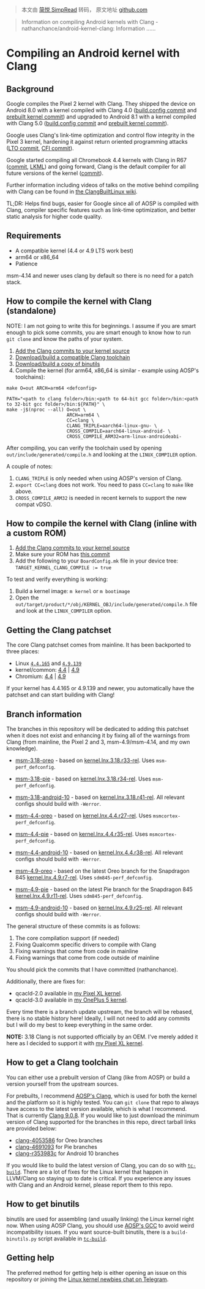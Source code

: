 > 本文由 [简悦 SimpRead](http://ksria.com/simpread/) 转码， 原文地址 [github.com](https://github.com/nathanchance/android-kernel-clang)

> Information on compiling Android kernels with Clang - nathanchance/android-kernel-clang: Information ......

[](#compiling-an-android-kernel-with-clang)Compiling an Android kernel with Clang
=================================================================================

[](#background)Background
-------------------------

Google compiles the Pixel 2 kernel with Clang. They shipped the device on Android 8.0 with a kernel compiled with Clang 4.0 ([build.config commit](https://android.googlesource.com/kernel/msm/+/1282b122796d12f42e650216b40172eae4dc4162) and [prebuilt kernel commit](https://android.googlesource.com/device/google/wahoo-kernel/+/8c65a7e83f8bc602a05f077d221d4648db189ef8)) and upgraded to Android 8.1 with a kernel compiled with Clang 5.0 ([build.config commit](https://android.googlesource.com/kernel/msm/+/1eaefe4575b5c39dacb724344d427e34d12c15df) and [prebuilt kernel commit](https://android.googlesource.com/device/google/wahoo-kernel/+/e03cfae0fa716983ae7af64bf8f1c50003637ffb)).

Google uses Clang's link-time optimization and control flow integrity in the Pixel 3 kernel, hardening it against return oriented programming attacks ([LTO commit](https://android.googlesource.com/kernel/msm/+/f641ef709bd4894d9143c9d47af2dc46d3e5ecf4), [CFI commit](https://android.googlesource.com/kernel/msm/+/4ca69fba291799969e4330178379e2ce97ba84dc)).

Google started compiling all Chromebook 4.4 kernels with Clang in R67 ([commit](https://chromium-review.googlesource.com/809774), [LKML](https://lore.kernel.org/lkml/20180403180658.GE87376@google.com/)) and going forward, Clang is the default compiler for all future versions of the kernel ([commit](https://chromium.googlesource.com/chromiumos/overlays/chromiumos-overlay/+/9ded75331ed0b7a6f00006d4ffd96ac5210d0976)).

Further information including videos of talks on the motive behind compiling with Clang can be found in [the ClangBuiltLinux wiki](https://github.com/ClangBuiltLinux/linux/wiki/Talks,-Presentations,-and-Communications).

TL;DR: Helps find bugs, easier for Google since all of AOSP is compiled with Clang, compiler specific features such as link-time optimization, and better static analysis for higher code quality.

[](#requirements)Requirements
-----------------------------

*   A compatible kernel (4.4 or 4.9 LTS work best)
*   arm64 or x86_64
*   Patience

msm-4.14 and newer uses clang by default so there is no need for a patch stack.

[](#how-to-compile-the-kernel-with-clang-standalone)How to compile the kernel with Clang (standalone)
-----------------------------------------------------------------------------------------------------

NOTE: I am not going to write this for beginnings. I assume if you are smart enough to pick some commits, you are smart enough to know how to run `git clone` and know the paths of your system.

1.  [Add the Clang commits to your kernel source](#getting-the-clang-patchset)
2.  [Download/build a compatible Clang toolchain](#how-to-get-a-clang-toolchain)
3.  [Download/build a copy of binutils](#how-to-get-binutils)
4.  Compile the kernel (for arm64, x86_64 is similar - example using AOSP's toolchains):

```
make O=out ARCH=arm64 <defconfig>

PATH="<path to clang folder>/bin:<path to 64-bit gcc folder>/bin:<path to 32-bit gcc folder>/bin:${PATH}" \
make -j$(nproc --all) O=out \
                      ARCH=arm64 \
                      CC=clang \
                      CLANG_TRIPLE=aarch64-linux-gnu- \
                      CROSS_COMPILE=aarch64-linux-android- \
                      CROSS_COMPILE_ARM32=arm-linux-androideabi-
```

After compiling, you can verify the toolchain used by opening `out/include/generated/compile.h` and looking at the `LINUX_COMPILER` option.

A couple of notes:

1.  `CLANG_TRIPLE` is only needed when using AOSP's version of Clang.
2.  `export CC=clang` does not work. You need to pass `CC=clang` to `make` like above.
3.  `CROSS_COMPILE_ARM32` is needed in recent kernels to support the new compat vDSO.

[](#how-to-compile-the-kernel-with-clang-inline-with-a-custom-rom)How to compile the kernel with Clang (inline with a custom ROM)
---------------------------------------------------------------------------------------------------------------------------------

1.  [Add the Clang commits to your kernel source](#getting-the-clang-patchset)
2.  Make sure your ROM has [this commit](https://github.com/LineageOS/android_vendor_lineage/commit/da32895b61ef2b3e8899f011110f8eab11da5470)
3.  Add the following to your `BoardConfig.mk` file in your device tree: `TARGET_KERNEL_CLANG_COMPILE := true`

To test and verify everything is working:

1.  Build a kernel image: `m kernel` or `m bootimage`
2.  Open the `out/target/product/*/obj/KERNEL_OBJ/include/generated/compile.h` file and look at the `LINUX_COMPILER` option.

[](#getting-the-clang-patchset)Getting the Clang patchset
---------------------------------------------------------

The core Clang patchset comes from mainline. It has been backported to three places:

*   Linux [`4.4.165`](https://git.kernel.org/pub/scm/linux/kernel/git/stable/linux.git/log/?h=v4.4.165) and [`4.9.139`](https://git.kernel.org/pub/scm/linux/kernel/git/stable/linux.git/log/?h=v4.9.139)
*   kernel/common: [4.4](https://android.googlesource.com/kernel/common/+log/f0907aa15ed9f9c7541bb244ed3f52c376ced19c) | [4.9](https://android.googlesource.com/kernel/common/+log/5d15d2e00da4bcb0bcc5e6d27dc18fe1646214f1)
*   Chromium: [4.4](https://chromium.googlesource.com/chromiumos/third_party/kernel/+log/sandbox/mka/llvm/v4.4) | [4.9](https://chromium.googlesource.com/chromiumos/third_party/kernel/+log/sandbox/mka/llvm/v4.9)

If your kernel has 4.4.165 or 4.9.139 and newer, you automatically have the patchset and can start building with Clang!

[](#branch-information)Branch information
-----------------------------------------

The branches in this repository will be dedicated to adding this patchset when it does not exist and enhancing it by fixing all of the warnings from Clang (from mainline, the Pixel 2 and 3, msm-4.9/msm-4.14, and my own knowledge).

*   [msm-3.18-oreo](https://github.com/nathanchance/android-kernel-clang/tree/msm-3.18-oreo) - based on [kernel.lnx.3.18.r33-rel](https://source.codeaurora.org/quic/la/kernel/msm-3.18/log?h=kernel.lnx.3.18.r33-rel). Uses `msm-perf_defconfig`.
    
*   [msm-3.18-pie](https://github.com/nathanchance/android-kernel-clang/tree/msm-3.18-pie) - based on [kernel.lnx.3.18.r34-rel](https://source.codeaurora.org/quic/la/kernel/msm-3.18/log?h=kernel.lnx.3.18.r34-rel). Uses `msm-perf_defconfig`.
    
*   [msm-3.18-android-10](https://github.com/nathanchance/android-kernel-clang/tree/msm-3.18-android-10) - based on [kernel.lnx.3.18.r41-rel](https://source.codeaurora.org/quic/la/kernel/msm-3.18/log/?h=kernel.lnx.3.18.r41-rel). All relevant configs should build with `-Werror`.
    
*   [msm-4.4-oreo](https://github.com/nathanchance/android-kernel-clang/tree/msm-4.4-oreo) - based on [kernel.lnx.4.4.r27-rel](https://source.codeaurora.org/quic/la/kernel/msm-4.4/log?h=kernel.lnx.4.4.r27-rel). Uses `msmcortex-perf_defconfig`.
    
*   [msm-4.4-pie](https://github.com/nathanchance/android-kernel-clang/tree/msm-4.4-pie) - based on [kernel.lnx.4.4.r35-rel](https://source.codeaurora.org/quic/la/kernel/msm-4.4/log?h=kernel.lnx.4.4.r35-rel). Uses `msmcortex-perf_defconfig`.
    
*   [msm-4.4-android-10](https://github.com/nathanchance/android-kernel-clang/tree/msm-4.4-android-10) - based on [kernel.lnx.4.4.r38-rel](https://source.codeaurora.org/quic/la/kernel/msm-4.4/log/?h=kernel.lnx.4.4.r38-rel). All relevant configs should build with `-Werror`.
    
*   [msm-4.9-oreo](https://github.com/nathanchance/android-kernel-clang/tree/msm-4.9-oreo) - based on the latest Oreo branch for the Snapdragon 845 [kernel.lnx.4.9.r7-rel](https://source.codeaurora.org/quic/la/kernel/msm-4.9/log?h=kernel.lnx.4.9.r7-rel). Uses `sdm845-perf_defconfig`.
    
*   [msm-4.9-pie](https://github.com/nathanchance/android-kernel-clang/tree/msm-4.9-pie) - based on the latest Pie branch for the Snapdragon 845 [kernel.lnx.4.9.r11-rel](https://source.codeaurora.org/quic/la/kernel/msm-4.9/log?h=kernel.lnx.4.9.r11-rel). Uses `sdm845-perf_defconfig`.
    
*   [msm-4.9-android-10](https://github.com/nathanchance/android-kernel-clang/tree/msm-4.9-android-10) - based on [kernel.lnx.4.9.r25-rel](https://source.codeaurora.org/quic/la/kernel/msm-4.9/log/?h=kernel.lnx.4.9.r25-rel). All relevant configs should build with `-Werror`.
    

The general structure of these commits is as follows:

1.  The core compilation support (if needed)
2.  Fixing Qualcomm specific drivers to compile with Clang
3.  Fixing warnings that come from code in mainline
4.  Fixing warnings that come from code outside of mainline

You should pick the commits that I have committed (nathanchance).

Additionally, there are fixes for:

*   qcacld-2.0 available in [my Pixel XL kernel](https://github.com/nathanchance/marlin/commits/oreo-m4/drivers/staging/qcacld-2.0).
*   qcacld-3.0 available in [my OnePlus 5 kernel](https://github.com/nathanchance/op5/commits/8.1.0-unified/drivers/staging/qcacld-3.0).

Every time there is a branch update upstream, the branch will be rebased, there is no stable history here! Ideally, I will not need to add any commits but I will do my best to keep everything in the same order.

**NOTE:** 3.18 Clang is not supported officially by an OEM. I've merely added it here as I decided to support it with [my Pixel XL kernel](https://github.com/nathanchance/marlin).

[](#how-to-get-a-clang-toolchain)How to get a Clang toolchain
-------------------------------------------------------------

You can either use a prebuilt version of Clang (like from AOSP) or build a version yourself from the upstream sources.

For prebuilts, I recommend [AOSP's Clang](https://android.googlesource.com/platform/prebuilts/clang/host/linux-x86/), which is used for both the kernel and the platform so it is highly tested. You can `git clone` that repo to always have access to the latest version available, which is what I recommend. That is currently [Clang 9.0.8](https://android.googlesource.com/platform/prebuilts/clang/host/linux-x86/+/ee5ad7f5229892ff06b476e5b5a11ca1f39bf3a9/clang-r365631c/). If you would like to just download the minimum version of Clang supported for the branches in this repo, direct tarball links are provided below:

*   [clang-4053586](https://android.googlesource.com/platform/prebuilts/clang/host/linux-x86/+archive/android-9.0.0_r1/clang-4053586.tar.gz) for Oreo branches
*   [clang-4691093](https://android.googlesource.com/platform/prebuilts/clang/host/linux-x86/+archive/android-9.0.0_r1/clang-4691093.tar.gz) for Pie branches
*   [clang-r353983c](https://android.googlesource.com/platform/prebuilts/clang/host/linux-x86/+archive/android-10.0.0_r3/clang-r353983c.tar.gz) for Android 10 branches

If you would like to build the latest version of Clang, you can do so with [`tc-build`](https://github.com/ClangBuiltLinux/tc-build). There are a lot of fixes for the Linux kernel that happen in LLVM/Clang so staying up to date is critical. If you experience any issues with Clang and an Android kernel, please report them to this repo.

[](#how-to-get-binutils)How to get binutils
-------------------------------------------

binutils are used for assembling (and usually linking) the Linux kernel right now. When using AOSP Clang, you should use [AOSP's GCC](https://android.googlesource.com/platform/prebuilts/gcc/linux-x86/) to avoid weird incompatibility issues. If you want source-built binutils, there is a `build-binutils.py` script available in [`tc-build`](https://github.com/ClangBuiltLinux/tc-build).

[](#getting-help)Getting help
-----------------------------

The preferred method for getting help is either opening an issue on this repository or joining the [Linux kernel newbies chat on Telegram](https://t.me/LinuxKernelNewbies).